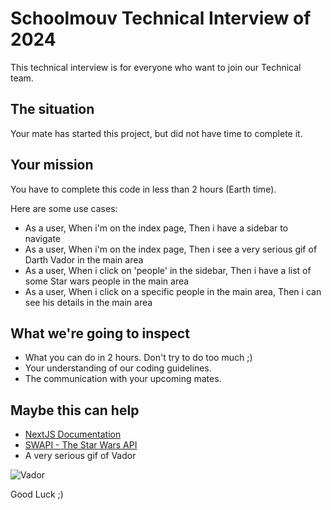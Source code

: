 # Schoolmouv Technical Interview of 2024

This technical interview is for everyone who want to join our Technical team.

## The situation
Your mate has started this project, but did not have time to complete it.

## Your mission
You have to complete this code in less than 2 hours (Earth time).

Here are some use cases:
- As a user, When i'm on the index page, Then i have a sidebar to navigate
- As a user, When i'm on the index page, Then i see a very serious gif of Darth Vador in the main area
- As a user, When i click on 'people' in the sidebar, Then i have a list of some Star wars people in the main area
- As a user, When i click on a specific people in the main area, Then i can see his details in the main area

## What we're going to inspect
- What you can do in 2 hours. Don't try to do too much ;)
- Your understanding of our coding guidelines.
- The communication with your upcoming mates.

## Maybe this can help
- [NextJS Documentation](https://nextjs.org/docs)
- [SWAPI - The Star Wars API](https://swapi.dev/)
- A very serious gif of Vador

![Vador](https://i.giphy.com/media/v1.Y2lkPTc5MGI3NjExaTIyYno4Y3Z1bWZ0M244Z2wxZXR6OHFwMXc2azI4dTl4bTBhazZ2YiZlcD12MV9pbnRlcm5hbF9naWZfYnlfaWQmY3Q9Zw/1HPUSulSOHDpe/giphy.gif)

Good Luck ;)